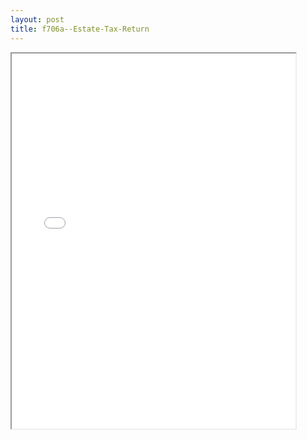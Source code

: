 ```yaml
---
layout: post
title: f706a--Estate-Tax-Return
---
```


<div class="pdf-container">
<iframe src="/ea//_pdf-2-md/f706a--Estate-Tax-Return.pdf" height="600" width="90%" allowFullScreen="true"></iframe>
</div>

